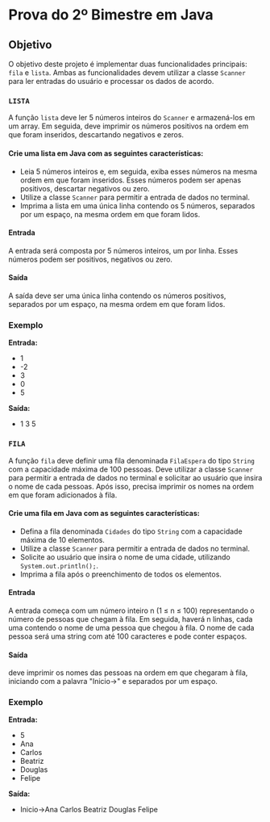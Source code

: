 # Prova do 2º Bimestre em Java

## Objetivo

O objetivo deste projeto é implementar duas funcionalidades principais: `fila` e `lista`. Ambas as funcionalidades devem utilizar a classe `Scanner` para ler entradas do usuário e processar os dados de acordo.


### `LISTA`

A função `lista` deve ler 5 números inteiros do `Scanner` e armazená-los em um array. Em seguida, deve imprimir os números positivos na ordem em que foram inseridos, descartando negativos e zeros.

#### Crie uma lista em Java com as seguintes características:
- Leia 5 números inteiros e, em seguida, exiba esses números na mesma ordem em que foram inseridos. Esses números podem ser apenas positivos, descartar negativos ou zero.
- Utilize a classe `Scanner` para permitir a entrada de dados no terminal.
- Imprima a lista em uma única linha contendo os 5 números, separados por um espaço, na mesma ordem em que foram lidos.

#### Entrada

A entrada será composta por 5 números inteiros, um por linha. Esses números podem ser positivos, negativos ou zero.

#### Saída

A saída deve ser uma única linha contendo os números positivos, separados por um espaço, na mesma ordem em que foram lidos.

### Exemplo 
**Entrada:**
- 1 
- -2 
- 3 
- 0 
- 5

**Saída:**
- 1 3 5

### `FILA`

A função `fila` deve definir uma fila denominada `FilaEspera` do tipo `String` com a capacidade máxima de 100 pessoas. Deve utilizar a classe `Scanner` para permitir a entrada de dados no terminal e solicitar ao usuário que insira o nome de cada pessoas. Após isso, precisa imprimir os nomes na ordem em que foram adicionados à fila.

#### Crie uma fila em Java com as seguintes características:
- Defina a fila denominada `Cidades` do tipo `String` com a capacidade máxima de 10 elementos.
- Utilize a classe `Scanner` para permitir a entrada de dados no terminal.
- Solicite ao usuário que insira o nome de uma cidade, utilizando `System.out.println();`.
- Imprima a fila após o preenchimento de todos os elementos.

#### Entrada

A entrada começa com um número inteiro n (1 ≤ n ≤ 100) representando o número de pessoas que chegam à fila. Em seguida, haverá n linhas, cada uma contendo o nome de uma pessoa que chegou à fila. O nome de cada pessoa será uma string com até 100 caracteres e pode conter espaços.

#### Saída

deve imprimir os nomes das pessoas na ordem em que chegaram à fila, iniciando com a palavra "Inicio->" e separados por um espaço.

### Exemplo 

**Entrada:**
- 5
- Ana
- Carlos
- Beatriz
- Douglas
- Felipe


**Saída:**
- Inicio->Ana Carlos Beatriz Douglas Felipe


